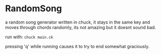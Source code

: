 # RandomSong
a random song generator written in chuck, it stays in the same key and moves through chords randomly, its not amazing but it doesnt sound bad.

run with:
`chuck main.ck`

pressing 'q' while running causes it to try to end somewhat graciously.

